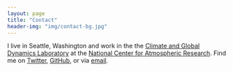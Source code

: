 ```yaml
---
layout: page
title: "Contact"
header-img: "img/contact-bg.jpg"
---
```


I live in Seattle, Washington and work in the the [Climate and Global Dynamics Laboratory](https://www.cgd.ucar.edu/) at the [National Center for Atmospheric Research](https://ncar.ucar.edu/). Find me on [Twitter](https://twitter.com/HammanHydro), [GitHub](https://github.com/jhamman), or via [email](mailto:jhamman@ucar.edu).
